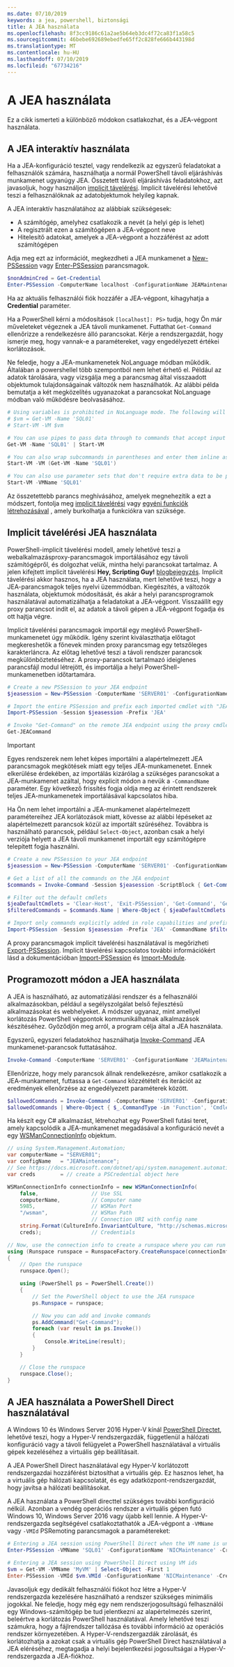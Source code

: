 ```yaml
---
ms.date: 07/10/2019
keywords: a jea, powershell, biztonsági
title: A JEA használata
ms.openlocfilehash: 8f3cc9186c61a2ae5b64eb3dc4f72ca83f1a58c5
ms.sourcegitcommit: 46bebe692689ebedfe65ff2c828fe666b443198d
ms.translationtype: MT
ms.contentlocale: hu-HU
ms.lasthandoff: 07/10/2019
ms.locfileid: "67734216"
---
```

# <a name="using-jea"></a>A JEA használata

Ez a cikk ismerteti a különböző módokon csatlakozhat, és a JEA-végpont használata.

## <a name="using-jea-interactively"></a>A JEA interaktív használata

Ha a JEA-konfiguráció tesztel, vagy rendelkezik az egyszerű feladatokat a felhasználók számára, használhatja a normál PowerShell távoli eljáráshívás munkamenet ugyanúgy JEA. Összetett távoli eljáráshívás feladatokhoz, azt javasoljuk, hogy használjon [implicit távelérési](#using-jea-with-implicit-remoting). Implicit távelérési lehetővé teszi a felhasználóknak az adatobjektumok helyileg kapnak.

A JEA interaktív használatához az alábbiak szükségesek:

- A számítógép, amelyhez csatlakozik a nevét (a helyi gép is lehet)
- A regisztrált ezen a számítógépen a JEA-végpont neve
- Hitelesítő adatokat, amelyek a JEA-végpont a hozzáférést az adott számítógépen

Adja meg ezt az információt, megkezdheti a JEA munkamenet a [New-PSSession](/powershell/module/microsoft.powershell.core/New-PSSession) vagy [Enter-PSSession](/powershell/module/microsoft.powershell.core/enter-pssession) parancsmagok.

```powershell
$nonAdminCred = Get-Credential
Enter-PSSession -ComputerName localhost -ConfigurationName JEAMaintenance -Credential $nonAdminCred
```

Ha az aktuális felhasználói fiók hozzáfér a JEA-végpont, kihagyhatja a **Credential** paraméter.

Ha a PowerShell kérni a módosítások `[localhost]: PS>` tudja, hogy Ön már műveleteket végeznek a JEA távoli munkamenet. Futtathat `Get-Command` ellenőrizze a rendelkezésre álló parancsokat. Kérje a rendszergazdát, hogy ismerje meg, hogy vannak-e a paramétereket, vagy engedélyezett értékei korlátozások.

Ne feledje, hogy a JEA-munkamenetek NoLanguage módban működik. Általában a powershellel több szempontból nem lehet érhető el. Például az adatok tárolására, vagy vizsgálja meg a parancsmag által visszaadott objektumok tulajdonságainak változók nem használhatók. Az alábbi példa bemutatja a két megközelítés ugyanazokat a parancsokat NoLanguage módban való működésre beolvasásához.

```powershell
# Using variables is prohibited in NoLanguage mode. The following will not work:
# $vm = Get-VM -Name 'SQL01'
# Start-VM -VM $vm

# You can use pipes to pass data through to commands that accept input from the pipeline
Get-VM -Name 'SQL01' | Start-VM

# You can also wrap subcommands in parentheses and enter them inline as arguments
Start-VM -VM (Get-VM -Name 'SQL01')

# You can also use parameter sets that don't require extra data to be passed in
Start-VM -VMName 'SQL01'
```

Az összetettebb parancs meghívásához, amelyek megnehezítik a ezt a módszert, fontolja meg [implicit távelérési](#using-jea-with-implicit-remoting) vagy [egyéni funkciók létrehozásával](role-capabilities.md#creating-custom-functions) , amely burkolhatja a funkciókra van szüksége.

## <a name="using-jea-with-implicit-remoting"></a>Implicit távelérési JEA használata

PowerShell-implicit távelérési modell, amely lehetővé teszi a webalkalmazásproxy-parancsmagok importálásához egy távoli számítógépről, és dolgozhat velük, mintha helyi parancsokat tartalmaz. A jelen kifejtett implicit távelérési **Hey, Scripting Guy!** [blogbejegyzés](https://devblogs.microsoft.com/scripting/remoting-the-implicit-way/).
Implicit távelérési akkor hasznos, ha a JEA használata, mert lehetővé teszi, hogy a JEA-parancsmagok teljes nyelvi üzemmódban. Kiegészítés, a változók használata, objektumok módosítását, és akár a helyi parancsprogramok használatával automatizálhatja a feladatokat a JEA-végpont. Visszaállít egy proxy parancsot indít el, az adatok a távoli gépen a JEA-végpont fogadja és ott hajtja végre.

Implicit távelérési parancsmagok importál egy meglévő PowerShell-munkamenetet úgy működik. Igény szerint kiválaszthatja előtagot megkereshetők a főnevek minden proxy parancsmag egy tetszőleges karakterláncra. Az előtag lehetővé teszi a távoli rendszer parancsok megkülönböztetéséhez. A proxy-parancsok tartalmazó ideiglenes parancsfájl modul létrejött, és importálja a helyi PowerShell-munkamenetben időtartamára.

```powershell
# Create a new PSSession to your JEA endpoint
$jeasession = New-PSSession -ComputerName 'SERVER01' -ConfigurationName 'JEAMaintenance'

# Import the entire PSSession and prefix each imported cmdlet with "JEA"
Import-PSSession -Session $jeasession -Prefix 'JEA'

# Invoke "Get-Command" on the remote JEA endpoint using the proxy cmdlet
Get-JEACommand
```

> [!IMPORTANT]
> Egyes rendszerek nem lehet képes importálni a alapértelmezett JEA parancsmagok megkötések miatt egy teljes JEA-munkamenetet. Ennek elkerülése érdekében, az importálás kizárólag a szükséges parancsokat a JEA-munkamenet azáltal, hogy explicit módon a nevük a `-CommandName` paraméter. Egy következő frissítés fogja oldja meg az érintett rendszerek teljes JEA-munkamenetek importálásával kapcsolatos hiba.

Ha Ön nem lehet importálni a JEA-munkamenet alapértelmezett paramétereihez JEA korlátozások miatt, kövesse az alábbi lépéseket az alapértelmezett parancsok közül az importált szűréséhez. Továbbra is használható parancsok, például `Select-Object`, azonban csak a helyi verziója helyett a JEA távoli munkamenet importált egy számítógépre telepített fogja használni.

```powershell
# Create a new PSSession to your JEA endpoint
$jeasession = New-PSSession -ComputerName 'SERVER01' -ConfigurationName 'JEAMaintenance'

# Get a list of all the commands on the JEA endpoint
$commands = Invoke-Command -Session $jeasession -ScriptBlock { Get-Command }

# Filter out the default cmdlets
$jeaDefaultCmdlets = 'Clear-Host', 'Exit-PSSession', 'Get-Command', 'Get-FormatData', 'Get-Help', 'Measure-Object', 'Out-Default', 'Select-Object'
$filteredCommands = $commands.Name | Where-Object { $jeaDefaultCmdlets -notcontains $_ }

# Import only commands explicitly added in role capabilities and prefix each imported cmdlet with "JEA"
Import-PSSession -Session $jeasession -Prefix 'JEA' -CommandName $filteredCommands
```

A proxy parancsmagok implicit távelérési használatával is megőrizheti [Export-PSSession](/powershell/microsoft.powershell.utility/Export-PSSession).
Implicit távelérési kapcsolatos további információkért lásd a dokumentációban [Import-PSSession](/powershell/microsoft.powershell.utility/import-pssession) és [Import-Module](/powershell/microsoft.powershell.core/import-module).

## <a name="using-jea-programmatically"></a>Programozott módon a JEA használata

A JEA is használható, az automatizálási rendszer és a felhasználói alkalmazásokban, például a segélyszolgálat belső fejlesztésű alkalmazásokat és webhelyeket. A módszer ugyanaz, mint amellyel korlátozás PowerShell végpontok kommunikálhatnak alkalmazások készítéséhez. Győződjön meg arról, a program célja által a JEA használata.

Egyszerű, egyszeri feladatokhoz használhatja [Invoke-Command](/powershell/module/microsoft.powershell.core/invoke-command) JEA munkamenet-parancsok futtatásához.

```powershell
Invoke-Command -ComputerName 'SERVER01' -ConfigurationName 'JEAMaintenance' -ScriptBlock { Get-Process; Get-Service }
```

Ellenőrizze, hogy mely parancsok állnak rendelkezésre, amikor csatlakozik a JEA-munkamenet, futtassa a `Get-Command` közzétételt és iterációt az eredmények ellenőrzése az engedélyezett paraméterek között.

```powershell
$allowedCommands = Invoke-Command -ComputerName 'SERVER01' -ConfigurationName 'JEAMaintenance' -ScriptBlock { Get-Command }
$allowedCommands | Where-Object { $_.CommandType -in 'Function', 'Cmdlet' } | Format-Table Name, Parameters
```

Ha készít egy C# alkalmazást, létrehozhat egy PowerShell futási teret, amely kapcsolódik a JEA-munkamenet megadásával a konfiguráció nevét a egy [WSManConnectionInfo](/dotnet/api/system.management.automation.runspaces.wsmanconnectioninfo) objektum.

```csharp
// using System.Management.Automation;
var computerName = "SERVER01";
var configName   = "JEAMaintenance";
// See https://docs.microsoft.com/dotnet/api/system.management.automation.pscredential
var creds        = // create a PSCredential object here

WSManConnectionInfo connectionInfo = new WSManConnectionInfo(
    false,                 // Use SSL
    computerName,          // Computer name
    5985,                  // WSMan Port
    "/wsman",              // WSMan Path
                           // Connection URI with config name
    string.Format(CultureInfo.InvariantCulture, "http://schemas.microsoft.com/powershell/{0}", configName),
    creds);                // Credentials

// Now, use the connection info to create a runspace where you can run the commands
using (Runspace runspace = RunspaceFactory.CreateRunspace(connectionInfo))
{
    // Open the runspace
    runspace.Open();

    using (PowerShell ps = PowerShell.Create())
    {
        // Set the PowerShell object to use the JEA runspace
        ps.Runspace = runspace;

        // Now you can add and invoke commands
        ps.AddCommand("Get-Command");
        foreach (var result in ps.Invoke())
        {
            Console.WriteLine(result);
        }
    }

    // Close the runspace
    runspace.Close();
}
```

## <a name="using-jea-with-powershell-direct"></a>A JEA használata a PowerShell Direct használatával

A Windows 10 és Windows Server 2016 Hyper-V kínál [PowerShell Directet](/virtualization/hyper-v-on-windows/user-guide/powershell-direct), lehetővé teszi, hogy a Hyper-V rendszergazdák, függetlenül a hálózati konfiguráció vagy a távoli felügyelet a PowerShell használatával a virtuális gépek kezeléséhez a virtuális gép beállításait.

A JEA PowerShell Direct használatával egy Hyper-V korlátozott rendszergazdai hozzáférést biztosíthat a virtuális gép.
Ez hasznos lehet, ha a virtuális gép hálózati kapcsolatát, és egy adatközpont-rendszergazdát, hogy javítsa a hálózati beállításokat.

A JEA használata a PowerShell directtel szükséges további konfiguráció nélkül. Azonban a vendég operációs rendszer a virtuális gépen futó Windows 10, Windows Server 2016 vagy újabb kell lennie. A Hyper-V-rendszergazda segítségével csatlakoztathatók a JEA-végpont a `-VMName` vagy `-VMId` PSRemoting parancsmagok a paramétereket:

```powershell
# Entering a JEA session using PowerShell Direct when the VM name is unique
Enter-PSSession -VMName 'SQL01' -ConfigurationName 'NICMaintenance' -Credential 'localhost\JEAformyHoster'

# Entering a JEA session using PowerShell Direct using VM ids
$vm = Get-VM -VMName 'MyVM' | Select-Object -First 1
Enter-PSSession -VMId $vm.VMId -ConfigurationName 'NICMaintenance' -Credential 'localhost\JEAformyHoster'
```

Javasoljuk egy dedikált felhasználói fiókot hoz létre a Hyper-V rendszergazda kezelésére használható a rendszer szükséges minimális jogokkal. Ne feledje, hogy még egy nem rendszerjogosultságú felhasználói egy Windows-számítógép be tud jelentkezni az alapértelmezés szerint, beleértve a korlátozás PowerShell használatával. Amely lehetővé teszi számukra, hogy a fájlrendszer tallózása és további információ az operációs rendszer környezetében. A Hyper-V-rendszergazdák zárolását, és korlátozhatja a azokat csak a virtuális gép PowerShell Direct használatával a JEA eléréséhez, megtagadja a helyi bejelentkezési jogosultságai a Hyper-V-rendszergazda a JEA-fiókhoz.
